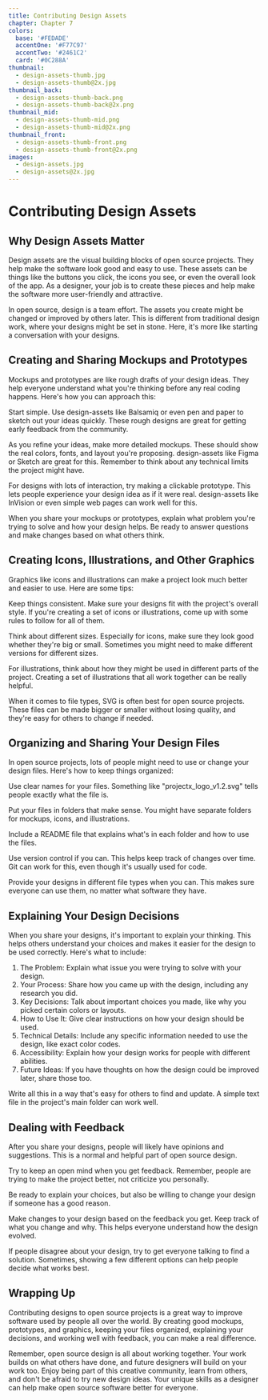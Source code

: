 ```yaml
---
title: Contributing Design Assets
chapter: Chapter 7
colors:
  base: '#FEDADE'
  accentOne: '#F77C97'
  accentTwo: '#2461C2'
  card: '#0C288A'
thumbnail:
  - design-assets-thumb.jpg
  - design-assets-thumb@2x.jpg
thumbnail_back:
  - design-assets-thumb-back.png
  - design-assets-thumb-back@2x.png
thumbnail_mid:
  - design-assets-thumb-mid.png
  - design-assets-thumb-mid@2x.png
thumbnail_front:
  - design-assets-thumb-front.png
  - design-assets-thumb-front@2x.png
images:
  - design-assets.jpg
  - design-assets@2x.jpg
---
```


# Contributing Design Assets

## Why Design Assets Matter

Design assets are the visual building blocks of open source projects. They help make the software look good and easy to use. These assets can be things like the buttons you click, the icons you see, or even the overall look of the app. As a designer, your job is to create these pieces and help make the software more user-friendly and attractive.

In open source, design is a team effort. The assets you create might be changed or improved by others later. This is different from traditional design work, where your designs might be set in stone. Here, it's more like starting a conversation with your designs.

## Creating and Sharing Mockups and Prototypes

Mockups and prototypes are like rough drafts of your design ideas. They help everyone understand what you're thinking before any real coding happens. Here's how you can approach this:

Start simple. Use design-assets like Balsamiq or even pen and paper to sketch out your ideas quickly. These rough designs are great for getting early feedback from the community.

As you refine your ideas, make more detailed mockups. These should show the real colors, fonts, and layout you're proposing. design-assets like Figma or Sketch are great for this. Remember to think about any technical limits the project might have.

For designs with lots of interaction, try making a clickable prototype. This lets people experience your design idea as if it were real. design-assets like InVision or even simple web pages can work well for this.

When you share your mockups or prototypes, explain what problem you're trying to solve and how your design helps. Be ready to answer questions and make changes based on what others think.

## Creating Icons, Illustrations, and Other Graphics

Graphics like icons and illustrations can make a project look much better and easier to use. Here are some tips:

Keep things consistent. Make sure your designs fit with the project's overall style. If you're creating a set of icons or illustrations, come up with some rules to follow for all of them.

Think about different sizes. Especially for icons, make sure they look good whether they're big or small. Sometimes you might need to make different versions for different sizes.

For illustrations, think about how they might be used in different parts of the project. Creating a set of illustrations that all work together can be really helpful.

When it comes to file types, SVG is often best for open source projects. These files can be made bigger or smaller without losing quality, and they're easy for others to change if needed.

## Organizing and Sharing Your Design Files

In open source projects, lots of people might need to use or change your design files. Here's how to keep things organized:

Use clear names for your files. Something like "projectx_logo_v1.2.svg" tells people exactly what the file is.

Put your files in folders that make sense. You might have separate folders for mockups, icons, and illustrations.

Include a README file that explains what's in each folder and how to use the files.

Use version control if you can. This helps keep track of changes over time. Git can work for this, even though it's usually used for code.

Provide your designs in different file types when you can. This makes sure everyone can use them, no matter what software they have.

## Explaining Your Design Decisions

When you share your designs, it's important to explain your thinking. This helps others understand your choices and makes it easier for the design to be used correctly. Here's what to include:

1. The Problem: Explain what issue you were trying to solve with your design.
2. Your Process: Share how you came up with the design, including any research you did.
3. Key Decisions: Talk about important choices you made, like why you picked certain colors or layouts.
4. How to Use It: Give clear instructions on how your design should be used.
5. Technical Details: Include any specific information needed to use the design, like exact color codes.
6. Accessibility: Explain how your design works for people with different abilities.
7. Future Ideas: If you have thoughts on how the design could be improved later, share those too.

Write all this in a way that's easy for others to find and update. A simple text file in the project's main folder can work well.

## Dealing with Feedback

After you share your designs, people will likely have opinions and suggestions. This is a normal and helpful part of open source design.

Try to keep an open mind when you get feedback. Remember, people are trying to make the project better, not criticize you personally. 

Be ready to explain your choices, but also be willing to change your design if someone has a good reason.

Make changes to your design based on the feedback you get. Keep track of what you change and why. This helps everyone understand how the design evolved.

If people disagree about your design, try to get everyone talking to find a solution. Sometimes, showing a few different options can help people decide what works best.

## Wrapping Up

Contributing designs to open source projects is a great way to improve software used by people all over the world. By creating good mockups, prototypes, and graphics, keeping your files organized, explaining your decisions, and working well with feedback, you can make a real difference.

Remember, open source design is all about working together. Your work builds on what others have done, and future designers will build on your work too. Enjoy being part of this creative community, learn from others, and don't be afraid to try new design ideas. Your unique skills as a designer can help make open source software better for everyone.
